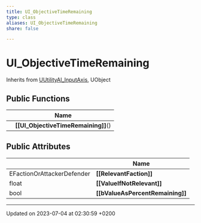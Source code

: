 ```yaml
---
title: UI_ObjectiveTimeRemaining
type: class
aliases: UI_ObjectiveTimeRemaining
share: false

---
```


# UI_ObjectiveTimeRemaining





Inherits from [UUtilityAI_InputAxis](/docs/SDK/Source/Classes/classUUtilityAI__InputAxis.md), UObject

## Public Functions

|                | Name           |
| -------------- | -------------- |
| | **[[UI_ObjectiveTimeRemaining]]**() |

## Public Attributes

|                | Name           |
| -------------- | -------------- |
| EFactionOrAttackerDefender | **[[RelevantFaction]]**  |
| float | **[[ValueIfNotRelevant]]**  |
| bool | **[[bValueAsPercentRemaining]]**  |

-------------------------------

Updated on 2023-07-04 at 02:30:59 +0200